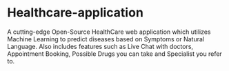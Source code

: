 # Healthcare-application

A cutting-edge Open-Source HealthCare web application which utilizes Machine Learning to predict diseases based on Symptoms or Natural Language. Also includes features such as Live Chat with doctors, Appointment Booking, Possible Drugs you can take and Specialist you refer to.
